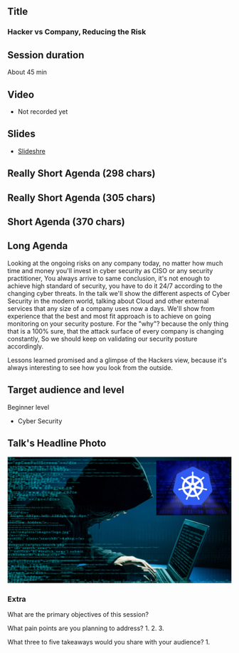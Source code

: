 ## Title
### Hacker vs Company, Reducing the Risk

## Session duration

About 45 min

## Video

- Not recorded yet

## Slides

- [Slideshre]()


## Really Short Agenda (298 chars)




## Really Short Agenda (305 chars)



## Short Agenda (370 chars)



## Long Agenda

Looking at the ongoing risks on any company today, no matter how much time and money you'll invest in cyber security as CISO or any security practitioner,
You always arrive to same conclusion, it's not enough to achieve high standard of security, you have to do it 24/7 according to the changing cyber threats.
In the talk we'll show the different aspects of Cyber Security in the modern world, talking about Cloud and other external services that any size of a company uses now a days.
We'll show from experience that the best and most fit approach is to achieve on going monitoring on your security posture.
For the "why"? because the only thing that is a 100% sure, that the attack surface of every company is changing constantly,
So we should keep on validating our security posture accordingly.

Lessons learned promised and a glimpse of the Hackers view, because it's always interesting to see how you look from the outside.

## Target audience and level


Beginner level

- Cyber Security

## Talk's Headline Photo

![alt text](photos/Hacker-Kubernetes.png "Hacking for Fun & Profit: The Kubernetes Way")


### Extra

What are the primary objectives of this session?


What pain points are you planning to address?
1. 
2. 
3. 


What three to five takeaways would you share with your audience?
1. 


